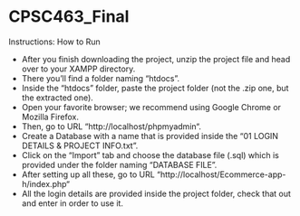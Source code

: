 # CPSC463_Final
Instructions: How to Run
* After you finish downloading the project, unzip the project file and head over to your XAMPP directory.
* There you’ll find a folder naming “htdocs”.
* Inside the “htdocs” folder, paste the project folder (not the .zip one, but the extracted one).
* Open your favorite browser; we recommend using Google Chrome or Mozilla Firefox.
* Then, go to URL “http://localhost/phpmyadmin“.
* Create a Database with a name that is provided inside the “01 LOGIN DETAILS & PROJECT INFO.txt”.
* Click on the “Import” tab and choose the database file (.sql) which is provided under the folder naming “DATABASE FILE”.
* After setting up all these, go to URL “http://localhost/Ecommerce-app-h/index.php“
* All the login details are provided inside the project folder, check that out and enter in order to use it.
